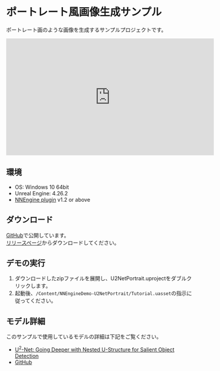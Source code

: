 # ポートレート風画像生成サンプル

ポートレート画のような画像を生成するサンプルプロジェクトです。

<iframe width="560" height="315" src="https://www.youtube.com/embed/YF9KHffIU3E" title="YouTube video player" frameborder="0" allow="accelerometer; autoplay; clipboard-write; encrypted-media; gyroscope; picture-in-picture" allowfullscreen></iframe>

## 環境

- OS: Windows 10 64bit
- Unreal Engine: 4.26.2
- [NNEngine plugin](https://www.fab.com/listings/67591270-75f6-456d-aa89-c64e1e0ee05f) v1.2 or above

## ダウンロード

[GitHub](https://github.com/Akiya-Research-Institute/U-2-Net-Portrait-on-UE4)で公開しています。  
[リリースページ](https://github.com/Akiya-Research-Institute/U-2-Net-Portrait-on-UE4/releases)からダウンロードしてください。  

## デモの実行

1. ダウンロードしたzipファイルを展開し、U2NetPortrait.uprojectをダブルクリックします。
2. 起動後、`/Content/NNEngineDemo-U2NetPortrait/Tutorial.uasset`の指示に従ってください。

## モデル詳細

このサンプルで使用しているモデルの詳細は下記をご覧ください。  

- [U<sup>2</sup>-Net: Going Deeper with Nested U-Structure for Salient Object Detection](https://arxiv.org/pdf/2005.09007.pdf)
- [GitHub](https://github.com/xuebinqin/U-2-Net)
